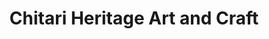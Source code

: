 ---
title: "Chitari Heritage Art and Craft"
url: /cuncolim/chitari-heritage-art-and-craft/
shop: Kunst
---